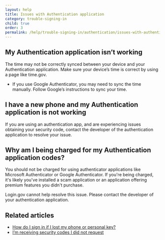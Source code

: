 ```yaml
---
layout: help
title: Issues with Authentication application
category: trouble-signing-in
child: true
order: 3
permalink: /help/trouble-signing-in/authentication/issues-with-authentication-application/
---
```


## My Authentication application isn’t working

The time may not be correctly synced between your device and your Authentication application. Make sure your device’s time is correct by using a page like time.gov.

* If you use Google Authenticator, you may need to sync the time manually. Follow Google’s instructions to sync your time.

## I have a new phone and my Authentication application is not working

If you are using an authentication app, and are experiencing issues obtaining your security code, contact the developer of the authentication application to resolve your issue.

## Why am I being charged for my Authentication application codes?

You should not be charged for using authenticator applications like Microsoft Authenticator or Google Authenticator. If you're being charged, it's likely you've installed a scam application or an application offering premium features you didn't purchase.

Login.gov cannot help resolve this issue. Please contact the developer of your authentication application.

## Related articles

* [How do I sign in if I lost my phone or personal key?](#)
* [I’m receiving security codes I did not request](#)
